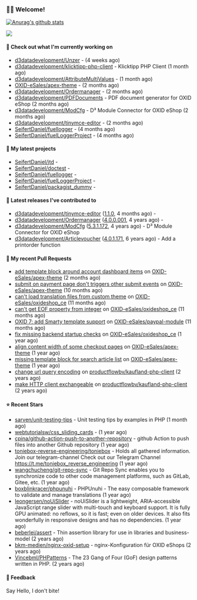 ### 🙋🏻 Welcome!

[![Anurag's github stats](https://github-readme-stats.vercel.app/api?username=seifertdaniel&show_icons=true&count_private=true)](https://github.com/anuraghazra/github-readme-stats)

![](https://github-profile-summary-cards.vercel.app/api/cards/profile-details?username=SeifertDaniel&theme=vue)

#### 👷 Check out what I'm currently working on

- [d3datadevelopment/Unzer](https://github.com/d3datadevelopment/Unzer) -  (4 weeks ago)
- [d3datadevelopment/klicktipp-php-client](https://github.com/d3datadevelopment/klicktipp-php-client) - Klicktipp PHP Client (1 month ago)
- [d3datadevelopment/AttributeMultiValues](https://github.com/d3datadevelopment/AttributeMultiValues) -  (1 month ago)
- [OXID-eSales/apex-theme](https://github.com/OXID-eSales/apex-theme) -  (2 months ago)
- [d3datadevelopment/Ordermanager](https://github.com/d3datadevelopment/Ordermanager) -  (2 months ago)
- [d3datadevelopment/PDFDocuments](https://github.com/d3datadevelopment/PDFDocuments) - PDF document generator for OXID eShop (2 months ago)
- [d3datadevelopment/ModCfg](https://github.com/d3datadevelopment/ModCfg) - D³ Module Connector for OXID eShop (2 months ago)
- [d3datadevelopment/tinymce-editor](https://github.com/d3datadevelopment/tinymce-editor) -  (2 months ago)
- [SeifertDaniel/fuellogger](https://github.com/SeifertDaniel/fuellogger) -  (4 months ago)
- [SeifertDaniel/fuelLoggerProject](https://github.com/SeifertDaniel/fuelLoggerProject) -  (4 months ago)

#### 🌱 My latest projects

- [SeifertDaniel/jtd](https://github.com/SeifertDaniel/jtd) - 
- [SeifertDaniel/doctest](https://github.com/SeifertDaniel/doctest) - 
- [SeifertDaniel/fuellogger](https://github.com/SeifertDaniel/fuellogger) - 
- [SeifertDaniel/fuelLoggerProject](https://github.com/SeifertDaniel/fuelLoggerProject) - 
- [SeifertDaniel/packagist_dummy](https://github.com/SeifertDaniel/packagist_dummy) - 

#### 🔭 Latest releases I've contributed to

- [d3datadevelopment/tinymce-editor](https://github.com/d3datadevelopment/tinymce-editor) ([1.1.0](https://github.com/d3datadevelopment/tinymce-editor/releases/tag/1.1.0), 4 months ago) - 
- [d3datadevelopment/Ordermanager](https://github.com/d3datadevelopment/Ordermanager) ([4.0.0.001](https://github.com/d3datadevelopment/Ordermanager/releases/tag/4.0.0.001), 4 years ago) - 
- [d3datadevelopment/ModCfg](https://github.com/d3datadevelopment/ModCfg) ([5.3.1.172](https://github.com/d3datadevelopment/ModCfg/releases/tag/5.3.1.172), 4 years ago) - D³ Module Connector for OXID eShop
- [d3datadevelopment/Articlevoucher](https://github.com/d3datadevelopment/Articlevoucher) ([4.0.1.171](https://github.com/d3datadevelopment/Articlevoucher/releases/tag/4.0.1.171), 6 years ago) - Add a printorder function

#### 🔨 My recent Pull Requests

- [add template block around account dashboard items](https://github.com/OXID-eSales/apex-theme/pull/66) on [OXID-eSales/apex-theme](https://github.com/OXID-eSales/apex-theme) (2 months ago)
- [submit on payment page don&#39;t triggers other submit events](https://github.com/OXID-eSales/apex-theme/pull/64) on [OXID-eSales/apex-theme](https://github.com/OXID-eSales/apex-theme) (10 months ago)
- [can&#39;t load translation files from custom theme](https://github.com/OXID-eSales/oxideshop_ce/pull/963) on [OXID-eSales/oxideshop_ce](https://github.com/OXID-eSales/oxideshop_ce) (11 months ago)
- [can&#39;t get EOF property from integer](https://github.com/OXID-eSales/oxideshop_ce/pull/962) on [OXID-eSales/oxideshop_ce](https://github.com/OXID-eSales/oxideshop_ce) (11 months ago)
- [OXID 7: add Smarty template support](https://github.com/OXID-eSales/paypal-module/pull/278) on [OXID-eSales/paypal-module](https://github.com/OXID-eSales/paypal-module) (11 months ago)
- [fix missing backend startup checks](https://github.com/OXID-eSales/oxideshop_ce/pull/927) on [OXID-eSales/oxideshop_ce](https://github.com/OXID-eSales/oxideshop_ce) (1 year ago)
- [align content width of some checkout pages](https://github.com/OXID-eSales/apex-theme/pull/47) on [OXID-eSales/apex-theme](https://github.com/OXID-eSales/apex-theme) (1 year ago)
- [missing template block for search article list](https://github.com/OXID-eSales/apex-theme/pull/46) on [OXID-eSales/apex-theme](https://github.com/OXID-eSales/apex-theme) (1 year ago)
- [change url query encoding](https://github.com/productflowbv/kaufland-php-client/pull/26) on [productflowbv/kaufland-php-client](https://github.com/productflowbv/kaufland-php-client) (2 years ago)
- [make HTTP client exchangeable](https://github.com/productflowbv/kaufland-php-client/pull/25) on [productflowbv/kaufland-php-client](https://github.com/productflowbv/kaufland-php-client) (2 years ago)

#### ⭐ Recent Stars

- [sarven/unit-testing-tips](https://github.com/sarven/unit-testing-tips) - Unit testing tips by examples in PHP (1 month ago)
- [webtutorialsw/css_sliding_cards](https://github.com/webtutorialsw/css_sliding_cards) -  (1 year ago)
- [cpina/github-action-push-to-another-repository](https://github.com/cpina/github-action-push-to-another-repository) - github Action to push files into another Github repository (1 year ago)
- [toniebox-reverse-engineering/toniebox](https://github.com/toniebox-reverse-engineering/toniebox) - Holds all gathered information. Join our telegram-channel Check out our Telegram Channel https://t.me/toniebox_reverse_engineering (1 year ago)
- [wangchucheng/git-repo-sync](https://github.com/wangchucheng/git-repo-sync) - Git Repo Sync enables you to synchronize code to other code management platforms, such as GitLab, Gitee, etc. (1 year ago)
- [boxblinkracer/phpunuhi](https://github.com/boxblinkracer/phpunuhi) - PHPUnuhi - The easy composable framework to validate and manage translations (1 year ago)
- [leongersen/noUiSlider](https://github.com/leongersen/noUiSlider) - noUiSlider is a lightweight, ARIA-accessible JavaScript range slider with multi-touch and keyboard support. It is fully GPU animated: no reflows, so it is fast; even on older devices. It also fits wonderfully in responsive designs and has no dependencies. (1 year ago)
- [beberlei/assert](https://github.com/beberlei/assert) - Thin assertion library for use in libraries and business-model (2 years ago)
- [bkm-medien/nginx-oxid-setup](https://github.com/bkm-medien/nginx-oxid-setup) - nginx-Konfiguration für OXID eShops (2 years ago)
- [Vincebml/PHPatterns](https://github.com/Vincebml/PHPatterns) - The 23 Gang of Four (GoF) design patterns written in PHP. (2 years ago)

#### 💬 Feedback

Say Hello, I don't bite!
